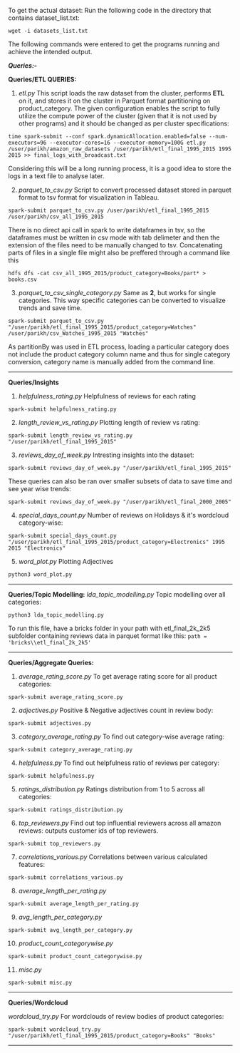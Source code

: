 To get the actual dataset:
Run the following code in the directory that contains dataset_list.txt:

```
wget -i datasets_list.txt
```

The following commands were entered to get the programs running and achieve the intended output.

**_Queries:-_**

**Queries/ETL QUERIES:**

1) *etl.py*
This script loads the raw dataset from the cluster, performs **ETL** on it, and stores it on the cluster in Parquet format partitioning on product_category. The given configuration enables the script to fully utilize the compute power of the cluster (given that it is not used by other programs) and it should be changed as per cluster specifications: 

```
time spark-submit --conf spark.dynamicAllocation.enabled=false --num-executors=96 --executor-cores=16 --executor-memory=100G etl.py /user/parikh/amazon_raw_datasets /user/parikh/etl_final_1995_2015 1995 2015 >> final_logs_with_broadcast.txt
```
Considering this will be a long running process, it is a good idea to store the logs in a text file to analyse later.

2) *parquet_to_csv.py*
Script to convert processed dataset stored in parquet format to tsv format for visualization in Tableau. 
```
spark-submit parquet_to_csv.py /user/parikh/etl_final_1995_2015 /user/parikh/csv_all_1995_2015  
```
There is no direct api call in spark to write dataframes in tsv, so the dataframes must be written in csv mode with tab delimeter and then the extension of the files need to be manually changed to tsv. Concatenating parts of files in a single file might also be preffered through a command like this
```
hdfs dfs -cat csv_all_1995_2015/product_category=Books/part* > books.csv
```

3) *parquet_to_csv_single_category.py*
Same as **2**, but works for single categories. This way specific categories can be converted to visualize trends and save time.
```
spark-submit parquet_to_csv.py "/user/parikh/etl_final_1995_2015/product_category=Watches" /user/parikh/csv_Watches_1995_2015 "Watches"
```
As partitionBy was used in ETL process, loading a particular category does not include the product category column name and thus for single category conversion, category name is manually added from the command line.


-------------------------------------------

**Queries/Insights**

1) *helpfulness_rating.py*
Helpfulness of reviews for each rating
```
spark-submit helpfulness_rating.py
``` 

2) *length_review_vs_rating.py*
Plotting length of review vs rating:
```
spark-submit length_review_vs_rating.py "/user/parikh/etl_final_1995_2015"
```

3) *reviews_day_of_week.py*
Intresting insights into the dataset:
```
spark-submit reviews_day_of_week.py "/user/parikh/etl_final_1995_2015"
```
These queries can also be ran over smaller subsets of data to save time and see year wise trends:
```
spark-submit reviews_day_of_week.py "/user/parikh/etl_final_2000_2005"
```
4) *special_days_count.py*
Number of reviews on Holidays & it's wordcloud category-wise:
```
spark-submit special_days_count.py "/user/parikh/etl_final_1995_2015/product_category=Electronics" 1995 2015 "Electronics"
```

5) *word_plot.py*
Plotting Adjectives
```
python3 word_plot.py
```

-------------------------------------------

**Queries/Topic Modelling:**
*lda_topic_modelling.py*
Topic modelling over all categories:
```
python3 lda_topic_modelling.py 
```
To run this file, have a bricks folder in your path with etl_final_2k_2k5 subfolder containing reviews data in parquet format
like this: ```path = 'bricks\\etl_final_2k_2k5'```

-------------------------------------------

**Queries/Aggregate Queries:**

1) *average_rating_score.py*
To get average rating score for all product categories:
```
spark-submit average_rating_score.py
```
2) *adjectives.py*
Positive & Negative adjectives count in review body:
```
spark-submit adjectives.py
```

3) *category_average_rating.py*
To find out category-wise average rating:
```
spark-submit category_average_rating.py
```
4) *helpfulness.py*
To find out helpfulness ratio of reviews per category:
```
spark-submit helpfulness.py
```
5) *ratings_distribution.py*
Ratings distribution from 1 to 5 across all categories: 
```
spark-submit ratings_distribution.py
```
6) *top_reviewers.py*
Find out top influential reviewers across all amazon reviews: outputs customer ids of top reviewers.
```
spark-submit top_reviewers.py
```
7) *correlations_various.py*
Correlations between various calculated features:
```
spark-submit correlations_various.py
```
8) *average_length_per_rating.py*
```
spark-submit average_length_per_rating.py
```
 
9) *avg_length_per_category.py*
```
spark-submit avg_length_per_category.py
```
10) *product_count_categorywise.py*
```
spark-submit product_count_categorywise.py
```

11) *misc.py*

```
spark-submit misc.py
```

-------------------------------------------

**Queries/Wordcloud**

*wordcloud_try.py*
For wordclouds of review bodies of product categories:
```
spark-submit wordcloud_try.py "/user/parikh/etl_final_1995_2015/product_category=Books" "Books"
```

-------------------------------------------
